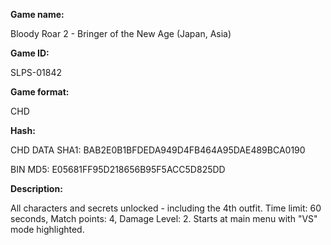 **Game name:**

Bloody Roar 2 - Bringer of the New Age (Japan, Asia)

**Game ID:**

SLPS-01842

**Game format:**

CHD

**Hash:**

CHD DATA SHA1: BAB2E0B1BFDEDA949D4FB464A95DAE489BCA0190

BIN MD5: E05681FF95D218656B95F5ACC5D825DD

**Description:**

All characters and secrets unlocked - including the 4th outfit. Time limit: 60 seconds, Match points: 4, Damage Level: 2. Starts at main menu with "VS" mode highlighted. 
